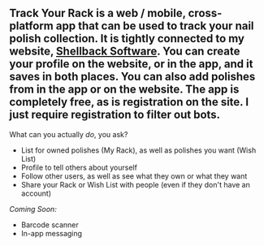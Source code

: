 Track Your Rack is a web / mobile, cross-platform app that can be used to track your nail polish collection.
It is tightly connected to my website, [Shellback Software](www.shellbacksoftware.com/tyr). You can create your profile 
on the website, or in the app, and it saves in both places. You can also add polishes from in the app or on the website.
The app is completely free, as is registration on the site. I just require registration to filter out bots.
---
What can you actually <em>do</em>, you ask? 
<ul>
<li>List for owned polishes (My Rack), as well as polishes you want (Wish List)</li>
<li>Profile to tell others about yourself</li>
<li>Follow other users, as well as see what they own or what they want</li>
<li>Share your Rack or Wish List with people (even if they don't have an account)</li>
</ul>
<em>Coming Soon:</em>
<ul>
<li>Barcode scanner</li>
<li>In-app messaging</li>
</ul>